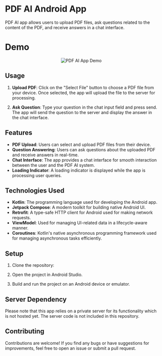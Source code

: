 
# PDF AI Android App

PDF AI app allows users to upload PDF files, ask questions related to the content of the PDF, and receive answers in a chat interface.


# Demo
<div align="center">
  <img src="pdf_ai_demo.gif" alt="PDF AI App Demo">
</div>

## Usage

1. **Upload PDF**: Click on the "Select File" button to choose a PDF file from your device. Once selected, the app will upload the file to the server for processing.

2. **Ask Question**: Type your question in the chat input field and press send. The app will send the question to the server and display the answer in the chat interface.

## Features

- **PDF Upload**: Users can select and upload PDF files from their device.
- **Question Answering**: Users can ask questions about the uploaded PDF and receive answers in real-time.
- **Chat Interface**: The app provides a chat interface for smooth interaction between the user and the PDF AI system.
- **Loading Indicator**: A loading indicator is displayed while the app is processing user queries.

## Technologies Used

- **Kotlin**: The programming language used for developing the Android app.
- **Jetpack Compose**: A modern toolkit for building native Android UI.
- **Retrofit**: A type-safe HTTP client for Android used for making network requests.
- **ViewModel**: Used for managing UI-related data in a lifecycle-aware manner.
- **Coroutines**: Kotlin's native asynchronous programming framework used for managing asynchronous tasks efficiently.

## Setup

1. Clone the repository:

2. Open the project in Android Studio.

3. Build and run the project on an Android device or emulator.

## Server Dependency

Please note that this app relies on a private server for its functionality which is not hosted yet. The server code is not included in this repository.

## Contributing

Contributions are welcome! If you find any bugs or have suggestions for improvements, feel free to open an issue or submit a pull request.

